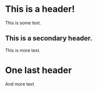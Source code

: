﻿---
tags:
  - hungry
  - doh
  - pig
---
# This is a header!
This is some text.

## This is a secondary header.
This is more text.

# One last header
And more text